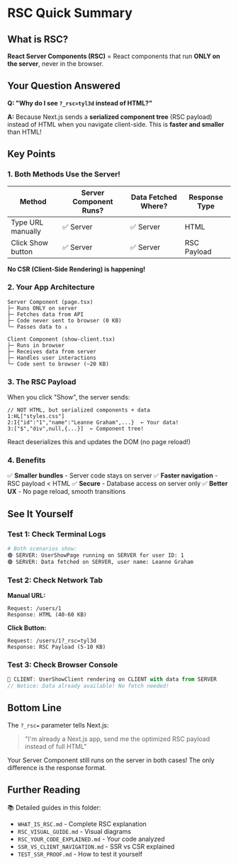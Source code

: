 # RSC Quick Summary

## What is RSC?

**React Server Components (RSC)** = React components that run **ONLY on the server**, never in the browser.

## Your Question Answered

**Q: "Why do I see `?_rsc=tyl3d` instead of HTML?"**

**A:** Because Next.js sends a **serialized component tree** (RSC payload) instead of HTML when you navigate client-side. This is **faster and smaller** than HTML!

## Key Points

### 1. Both Methods Use the Server!

| Method | Server Component Runs? | Data Fetched Where? | Response Type |
|--------|----------------------|---------------------|---------------|
| Type URL manually | ✅ Server | ✅ Server | HTML |
| Click Show button | ✅ Server | ✅ Server | RSC Payload |

**No CSR (Client-Side Rendering) is happening!**

### 2. Your App Architecture

```
Server Component (page.tsx)
├─ Runs ONLY on server
├─ Fetches data from API
├─ Code never sent to browser (0 KB)
└─ Passes data to ↓

Client Component (show-client.tsx)
├─ Runs in browser
├─ Receives data from server
├─ Handles user interactions
└─ Code sent to browser (~20 KB)
```

### 3. The RSC Payload

When you click "Show", the server sends:

```
// NOT HTML, but serialized components + data
1:HL["styles.css"]
2:I{"id":"1","name":"Leanne Graham",...}  ← Your data!
3:["$","div",null,{...}]  ← Component tree!
```

React deserializes this and updates the DOM (no page reload!)

### 4. Benefits

✅ **Smaller bundles** - Server code stays on server
✅ **Faster navigation** - RSC payload < HTML
✅ **Secure** - Database access on server only
✅ **Better UX** - No page reload, smooth transitions

## See It Yourself

### Test 1: Check Terminal Logs
```bash
# Both scenarios show:
🟢 SERVER: UserShowPage running on SERVER for user ID: 1
🟢 SERVER: Data fetched on SERVER, user name: Leanne Graham
```

### Test 2: Check Network Tab

**Manual URL:**
```
Request: /users/1
Response: HTML (40-60 KB)
```

**Click Button:**
```
Request: /users/1?_rsc=tyl3d
Response: RSC Payload (5-10 KB)
```

### Test 3: Check Browser Console
```javascript
🔵 CLIENT: UserShowClient rendering on CLIENT with data from SERVER
// Notice: Data already available! No fetch needed!
```

## Bottom Line

The `?_rsc=` parameter tells Next.js:
> "I'm already a Next.js app, send me the optimized RSC payload instead of full HTML"

Your Server Component still runs on the server in both cases!
The only difference is the response format.

## Further Reading

📚 Detailed guides in this folder:
- `WHAT_IS_RSC.md` - Complete RSC explanation
- `RSC_VISUAL_GUIDE.md` - Visual diagrams
- `RSC_YOUR_CODE_EXPLAINED.md` - Your code analyzed
- `SSR_VS_CLIENT_NAVIGATION.md` - SSR vs CSR explained
- `TEST_SSR_PROOF.md` - How to test it yourself


